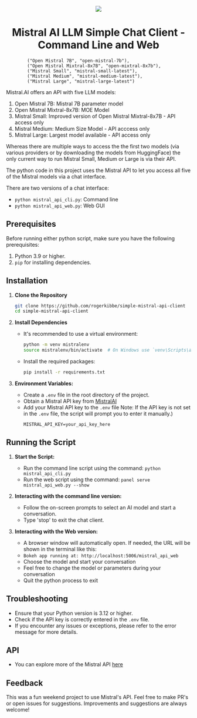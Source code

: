 <p align="Center">
  <img src="https://github-img.s3.amazonaws.com/mistral-ai-api.png">
  <br/>
  <h1 align="Center"> Mistral AI LLM Simple Chat Client - Command Line and Web</h1>
</p>

            ("Open Mistral 7B", "open-mistral-7b"),
            ("Open Mistral Mixtral-8x7B", "open-mixtral-8x7b"),
            ("Mistral Small", "mistral-small-latest"),
            ("Mistral Medium", "mistral-medium-latest"),
            ("Mistral Large", "mistral-large-latest")

Mistral.AI offers an API with five LLM models:
1) Open Mistral 7B: Mistral 7B parameter model
2) Open Mistral Mixtral-8x7B: MOE Model
3) Mistral Small: Improved version of Open Mistral Mixtral-8x7B - API access only
4) Mistral Medium: Medium Size Model - API acccess only
5) Mistral Large: Largest model available - API access only

Whereas there are multiple ways to access the the first two models (via various providers or by downloading the models from HuggingFace)
the only current way to run Mistral Small, Medium or Large is via their API.

The python code in this project uses the Mistral API to let you access all five of the Mistral models via a chat interface.

There are two versions of a chat interface:
- `python mistral_api_cli.py`: Command line
- `python mistral_api_web.py`: Web GUI

## Prerequisites

Before running either python script, make sure you have the following prerequisites:

1. Python 3.9 or higher.
2. `pip` for installing dependencies.

## Installation

1. **Clone the Repository**
   ```bash
   git clone https://github.com/rogerkibbe/simple-mistral-api-client
   cd simple-mistral-api-client
   ```

2. **Install Dependencies**
   - It's recommended to use a virtual environment:
     ```bash
     python -m venv mistralenv 
     source mistralenv/bin/activate  # On Windows use `venv\Scripts\activate`
     ```
   - Install the required packages:
     ```bash
     pip install -r requirements.txt
     ```

3. **Environment Variables:**
   - Create a `.env` file in the root directory of the project.
   - Obtain a Mistral API key from [MistralAI](https://mistral.ai/product/)
   - Add your Mistral API key to the `.env` file Note: If the API key is not set in the `.env` file, the script will prompt you to enter it manually.)
     ```
     MISTRAL_API_KEY=your_api_key_here

## Running the Script

1. **Start the Script:**
   - Run the command line script using the command: `python mistral_api_cli.py`
   - Run the web script using the command: `panel serve mistral_api_web.py --show`

2. **Interacting with the command line version:**
   - Follow the on-screen prompts to select an AI model and start a conversation.
   - Type 'stop' to exit the chat client.

3. **Interacting with the Web version:**
   -  A browser window will automatically open. If needed, the URL will be shown in the terminal like this:
   - `Bokeh app running at: http://localhost:5006/mistral_api_web`
   - Choose the model and start your conversation
   - Feel free to change the model or parameters during your conversation
   - Quit the python process to exit

## Troubleshooting

- Ensure that your Python version is 3.12 or higher.
- Check if the API key is correctly entered in the `.env` file. 
- If you encounter any issues or exceptions, please refer to the error message for more details.


## API

- You can explore more of the Mistral API [here](https://docs.mistral.ai/api/) 

## Feedback

This was a fun weekend project to use Mistral's API. Feel free to make PR's or open issues for suggestions.
Improvements and suggestions are always welcome!



